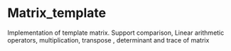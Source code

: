 # Matrix_template
Implementation of template matrix. Support comparison, Linear arithmetic operators, multiplication, transpose , determinant and trace of matrix
